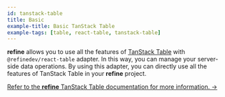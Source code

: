 ```yaml
---
id: tanstack-table
title: Basic
example-title: Basic TanStack Table
example-tags: [table, react-table, tanstack-table]
---
```


**refine** allows you to use all the features of [TanStack Table](https://tanstack.com/table) with `@refinedev/react-table` adapter. In this way, you can manage your server-side data operations. By using this adapter, you can directly use all the features of TanStack Table in your **refine** project.

[Refer to the **refine** TanStack Table documentation for more information. →](/docs/packages/documentation/tanstack-table/)

<CodeSandboxExample path="table-react-table-basic" />
